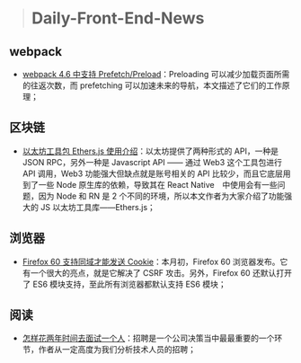 
> # Daily-Front-End-News

## webpack

- [webpack 4.6 中支持 Prefetch/Preload](http://suo.im/5aaEqF)：Preloading 可以减少加载页面所需的往返次数，而 prefetching 可以加速未来的导航，本文描述了它们的工作原理；

## 区块链

- [以太坊工具包 Ethers.js 使用介绍](http://suo.im/4PkaqI)：以太坊提供了两种形式的 API，一种是 JSON RPC，另外一种是 Javascript API —— 通过 Web3 这个工具包进行 API 调用，Web3 功能强大但缺点就是账号相关的 API 比较少，而且它底层用到了一些 Node 原生库的依赖，导致其在 React Native　中使用会有一些问题，因为 Node 和 RN 是 2 个不同的环境，所以本文作者为大家介绍了功能强大的 JS 以太坊工具库——Ethers.js；

## 浏览器

- [Firefox 60 支持同域才能发送 Cookie](https://blog.mozilla.org/security/2018/04/24/same-site-cookies-in-firefox-60/)：本月初，Firefox 60 浏览器发布。它有一个很大的亮点，就是它解决了 CSRF 攻击。另外，Firefox 60 还默认打开了 ES6 模块支持，至此所有浏览器都默认支持 ES6 模块；

## 阅读

- [怎样花两年时间去面试一个人](http://mindhacks.cn/2011/11/04/how-to-interview-a-person-for-two-years/)：招聘是一个公司决策当中最最重要的一个环节，作者从一定高度为我们分析技术人员的招聘；
